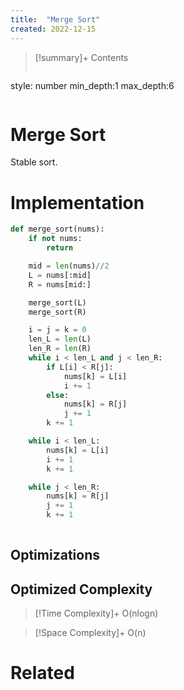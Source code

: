 ```yaml
---
title:  "Merge Sort"
created: 2022-12-15
---
```


>[!summary]+ Contents
>```toc
style: number
min_depth:1
max_depth:6 
>```


# Merge Sort
Stable sort.
# Implementation

```python
def merge_sort(nums):
    if not nums:
        return

    mid = len(nums)//2
    L = nums[:mid]
    R = nums[mid:]

    merge_sort(L)
    merge_sort(R)

    i = j = k = 0
    len_L = len(L)
    len_R = len(R)
    while i < len_L and j < len_R:
        if L[i] < R[j]:
            nums[k] = L[i]
            i += 1
        else:
            nums[k] = R[j]
            j += 1
        k += 1

    while i < len_L:
        nums[k] = L[i]
        i += 1
        k += 1

    while j < len_R:
        nums[k] = R[j]
        j += 1
		k += 1
	
```

## Optimizations

## Optimized Complexity

>[!Time Complexity]+
>O(nlogn)

>[!Space Complexity]+
>O(n)



# Related
